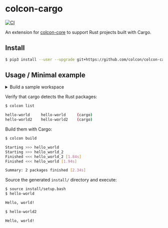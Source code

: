 # colcon-cargo

[![CI](https://github.com/colcon/colcon-cargo/actions/workflows/ci.yaml/badge.svg?branch=main&event=push)](https://github.com/colcon/colcon-cargo/actions/workflows/ci.yaml?query=branch%3Amain+event%3Apush)

An extension for [colcon-core](https://github.com/colcon/colcon-core) to
support Rust projects built with Cargo.

## Install
```sh
$ pip3 install --user --upgrade git+https://github.com/colcon/colcon-cargo.git
```

## Usage / Minimal example

<details>
<summary>Build a sample workspace</summary>
<br>

```sh
$ mkdir ws/
$ cd ws/
$ cargo init hello_world
$ cargo init hello_world2
$ tree .

.
├── hello-world
│   ├── Cargo.toml
│   └── src
│       └── main.rs
└── hello-world2
    ├── Cargo.toml
    └── src
        └── main.rs

4 directories, 4 files

```

</details>

Verify that cargo detects the Rust packages:

```sh
$ colcon list

hello-world     hello-world     (cargo)
hello-world2    hello-world2    (cargo)
```

Build them with Cargo:

```sh
$ colcon build

Starting >>> hello_world
Starting >>> hello_world_2
Finished <<< hello_world_2 [1.84s]
Finished <<< hello_world [1.94s]

Summary: 2 packages finished [2.34s]
```

Source the generated `install/` directory and execute:

```sh
$ source install/setup.bash
$ hello-world

Hello, world!

$ hello-world2

Hello, world!
```

